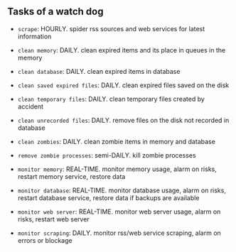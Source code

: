 Tasks of a watch dog
--------------------

* `scrape`: HOURLY. spider rss sources and web services for latest information

* `clean memory`: DAILY. clean expired items and its place in queues in the memory

* `clean database`: DAILY. clean expired items in database

* `clean saved expired files`: DAILY. clean expired files saved on the disk

* `clean temporary files`: DAILY. clean temporary files created by accident

* `clean unrecorded files`: DAILY. remove files on the disk not recorded in database

* `clean zombies`: DAILY. clean zombie items in memory and database

* `remove zombie processes`: semi-DAILY. kill zombie processes

* `monitor memory`: REAL-TIME. monitor memory usage, alarm on risks, restart memory
  service, restore data

* `monitor database`: REAL-TIME. monitor database usage, alarm on risks, restart database
  service, restore data if backups are available 

* `monitor web server`: REAL-TIME. monitor web server usage, alarm on risks, restart web
  server

* `monitor scraping`: DAILY. monitor rss/web service scraping, alarm on errors or
  blockage

